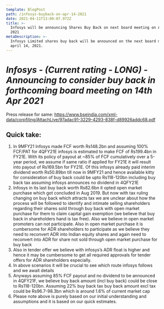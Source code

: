 ```yaml
---
template: BlogPost
path: /infosys-buyback-on-apr-14-2021
date: 2021-04-11T13:09:07.972Z
title: >-
  Infosys will be announcing Shares Buy Back on next board meeting on Apr 14,
  2021
metaDescription: >-
  Infosys Limited shares buy back will be announced on the next board meeting on
  april 14, 2021.
---
```



# *Infosys - (Current rating - LONG) - Announcing to consider buy back in forthcoming board meeting on 14th Apr 2021*

Press release for same: https://www.bseindia.com/xml-data/corpfiling/AttachLive/97adac91-3229-4293-838f-d89926addc68.pdf

## Quick take: 

1. In 9MFY21 Infosys made FCF worth Rs148.2bn and assuming 100% FCF/PAT for 4QFY21E infosys is estimated to make FCF of Rs199.4bn in FY21E. With its policy of payout at ~85% of FCF cumulatively over a 5-year period, we assume if same ratio if applied for FY21E it will result into payout of Rs169.5bn for FY21E. Of this infosys already paid interim dividend worth Rs50.89bn till now in 9MFY21 and hence available kitty for consideration of buy back could be upto Rs118-120bn including buy back tax assuming infosys announces no dividend in 4QFY21E 
2. Infosys in its last buy back worth Rs82.6bn it opted open market purchase which got concluded in Aug 2019. But now with tax ruling changing on buy back which attracts tax we are unclear about how the process will be followed to identify and intimate selling shareholders regarding their shares sold through buy back with open market purchase for them to claim capital gain exemption (we believe that buy back in shareholders hand is tax free). Also we believe in open market promoters can not participate. Also in open market purchase it is cumbersome for ADR shareholders to participate as we believe they need to reconvert ADR into Indian equity shares and again need to reconvert into ADR for share not sold through open market purchase for buy back 
3. Also in tender offer we believe with infosys’s ADR float is higher and hence it may be cumbersome to get all required approvals for tender offers for ADR shareholders especially. 
4. In above scenarios it will be crucial to see which route infosys follows and we await details 
5. Anyways assuming 85% FCF payout and no dividend to be announced in 4QFY21F, we believe buy back amount (incl buy back) could be close to Rs118-120bn. Assuming 22% buy back tax buy back amount excl tax could be Rs96.7-98.3bn which is around 1.6% of current market cap 
6. Please note above is purely based on our initial understanding and assumptions and it is based on our quick estimates.
